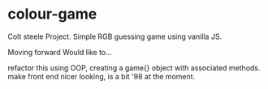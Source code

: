 # colour-game

Colt steele Project.
Simple RGB guessing game using vanilla JS.

Moving forward
Would like to...

refactor this using OOP, creating a game{} object with associated methods.
make front end nicer looking, is a bit '98 at the moment.
